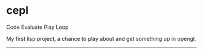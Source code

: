 cepl
====

Code Evaluate Play Loop

My first lisp project, a chance to play about and get something up in opengl.

-----

